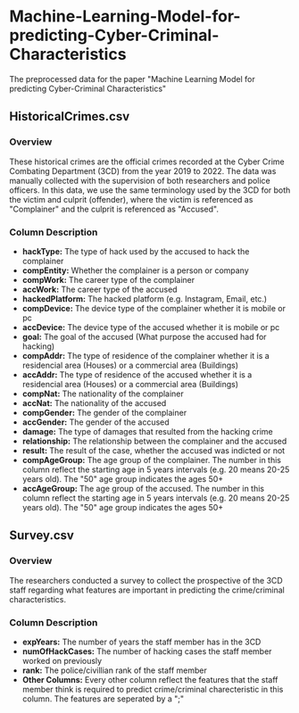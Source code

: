 # Machine-Learning-Model-for-predicting-Cyber-Criminal-Characteristics
The preprocessed data for the paper "Machine Learning Model for predicting Cyber-Criminal Characteristics"

## HistoricalCrimes.csv

### Overview
These historical crimes are the official crimes recorded at the Cyber Crime Combating Department (3CD) from the year 2019 to 2022. The data was manually collected with the supervision of both researchers and police officers. In this data, we use the same terminology used by the 3CD for both the victim and culprit (offender), where the victim is referenced as "Complainer" and the culprit is referenced as "Accused".

### Column Description
- **hackType:** The type of hack used by the accused to hack the complainer
- **compEntity:** Whether the complainer is a person or company
- **compWork:** The career type of the complainer
- **accWork:** The career type of the accused
- **hackedPlatform:** The hacked platform (e.g. Instagram, Email, etc.)
- **compDevice:** The device type of the complainer whether it is mobile or pc
- **accDevice:** The device type of the accused whether it is mobile or pc
- **goal:** The goal of the accused (What purpose the accused had for hacking)
- **compAddr:** The type of residence of the complainer whether it is a residencial area (Houses) or a commercial area (Buildings)
- **accAddr:** The type of residence of the accused whether it is a residencial area (Houses) or a commercial area (Buildings)
- **compNat:** The nationality of the complainer
- **accNat:** The nationality of the accused
- **compGender:** The gender of the complainer
- **accGender:** The gender of the accused
- **damage:** The type of damages that resulted from the hacking crime
- **relationship:** The relationship between the complainer and the accused
- **result:** The result of the case, whether the accused was indicted or not
- **compAgeGroup:** The age group of the complainer. The number in this column reflect the starting age in 5 years intervals (e.g. 20 means 20-25 years old). The "50" age group indicates the ages 50+
- **accAgeGroup:** The age group of the accused. The number in this column reflect the starting age in 5 years intervals (e.g. 20 means 20-25 years old). The "50" age group indicates the ages 50+

## Survey.csv

### Overview
The researchers conducted a survey to collect the prospective of the 3CD staff regarding what features are important in predicting the crime/criminal characteristics.

### Column Description
- **expYears:** The number of years the staff member has in the 3CD
- **numOfHackCases:** The number of hacking cases the staff member worked on previously
- **rank:** The police/civillian rank of the staff member
- **Other Columns:** Every other column reflect the features that the staff member think is required to predict crime/criminal charecteristic in this column. The features are seperated by a ";"
